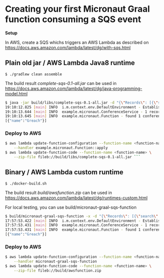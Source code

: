 # Creating your first Micronaut Graal function consuming a SQS event #

**Setup**

In AWS, create a SQS whichs triggers an AWS Lambda as described on
https://docs.aws.amazon.com/lambda/latest/dg/with-sqs.html

## Plain old jar / AWS Lambda Java8 runtime

    $ ./gradlew clean assemble

The build result _complete-sqs-0.1-all.jar_ can be used in 
https://docs.aws.amazon.com/lambda/latest/dg/java-programming-model.html

```bash
$ java -jar build/libs/complete-sqs-0.1-all.jar -d "{\"Records\": [{\"search\":\"Greach\"}]}"
19:10:12.825 [main] INFO  i.m.context.env.DefaultEnvironment - Established active environments: [function]
19:10:13.644 [main] INFO  example.micronaut.ConferenceService - 1 records from SQS event given
19:10:13.645 [main] INFO  example.micronaut.Function - found 1 conferences
[{"name":"Greach"}]
```

### Deploy to AWS

```bash
$ aws lambda update-function-configuration --function-name <function-name> --runtime java8 \
    --handler example.micronaut.Function::apply
$ aws lambda update-function-code --function-name <function-name> \
    --zip-file fileb://build/libs/complete-sqs-0.1-all.jar ```
```

## Binary / AWS Lambda custom runtime

    $ ./docker-build.sh

The build result _build/awsfunction.zip_ can be used in 
https://docs.aws.amazon.com/lambda/latest/dg/runtimes-custom.html

For local testing, you can use build/micronaut-graal-sqs-function

```bash
$ build/micronaut-graal-sqs-function -x -d "{\"Records\": [{\"search\":\"Greach\"}]}"
17:57:53.422 [main] INFO  i.m.context.env.DefaultEnvironment - Established active environments: [function]
17:57:53.431 [main] INFO  example.micronaut.ConferenceService - 1 records from SQS event given
17:57:53.431 [main] INFO  example.micronaut.Function - found 1 conferences
[{"name":"Greach"}]
```    

### Deploy to AWS

```bash
$ aws lambda update-function-configuration --function-name <function-name> --runtime provided \
    --handler micronaut-graal-sqs-function
$ aws lambda update-function-code --function-name <function-name> \
    --zip-file fileb://build/awsfunction.zip
```